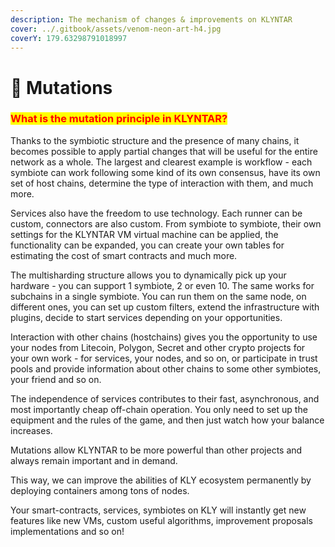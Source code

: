 ```yaml
---
description: The mechanism of changes & improvements on KLYNTAR
cover: ../.gitbook/assets/venom-neon-art-h4.jpg
coverY: 179.63298791018997
---
```


# 🧬 Mutations

### <mark style="color:red;">What is the mutation principle in KLYNTAR?</mark>

Thanks to the symbiotic structure and the presence of many chains, it becomes possible to apply partial changes that will be useful for the entire network as a whole. The largest and clearest example is workflow - each symbiote can work following some kind of its own consensus, have its own set of host chains, determine the type of interaction with them, and much more.

Services also have the freedom to use technology. Each runner can be custom, connectors are also custom. From symbiote to symbiote, their own settings for the KLYNTAR VM virtual machine can be applied, the functionality can be expanded, you can create your own tables for estimating the cost of smart contracts and much more.

The multisharding structure allows you to dynamically pick up your hardware - you can support 1 symbiote, 2 or even 10. The same works for subchains in a single symbiote. You can run them on the same node, on different ones, you can set up custom filters, extend the infrastructure with plugins, decide to start services depending on your opportunities.

Interaction with other chains (hostchains) gives you the opportunity to use your nodes from Litecoin, Polygon, Secret and other crypto projects for your own work - for services, your nodes, and so on, or participate in trust pools and provide information about other chains to some other symbiotes, your friend and so on.

The independence of services contributes to their fast, asynchronous, and most importantly cheap off-chain operation. You only need to set up the equipment and the rules of the game, and then just watch how your balance increases.

Mutations allow KLYNTAR to be more powerful than other projects and always remain important and in demand.

This way, we can improve the abilities of KLY ecosystem permanently by deploying containers among tons of nodes.

Your smart-contracts, services, symbiotes on KLY will instantly get new features like new VMs, custom useful algorithms, improvement proposals implementations and so on!


